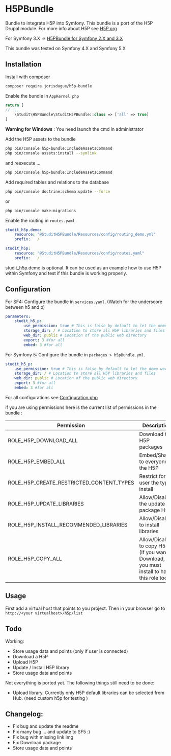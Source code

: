 # H5PBundle
Bundle to integrate H5P into Symfony. This bundle is a port of the H5P Drupal module. For more info about H5P see [H5P.org](https://h5p.org)

For Symfony 3.X => [H5PBundle for Symfony 2.X and 3.X](https://github.com/Emmedy/h5p-bundle)

This bundle was tested on Symfony 4.X and Symfony 5.X

Installation
------------

Install with composer
``` bash
composer require jorisdugue/h5p-bundle
```

Enable the bundle in `AppKernel.php`
```php
return [
// ...
    \Studit\H5PBundle\StuditH5PBundle::class => ['all' => true]
]
```
**Warning for Windows** : You need launch the cmd in administrator

Add the H5P assets to the bundle
``` bash
php bin/console h5p-bundle:IncludeAssetsCommand
php bin/console assets:install --symlink
```
and reexecute ...
```bash
php bin/console h5p-bundle:IncludeAssetsCommand
```
  

Add required tables and relations to the database
``` bash
php bin/console doctrine:schema:update --force 
```
or 
````bash
php bin/console make:migrations
````

Enable the routing in `routes.yaml`
```yaml
studit_h5p.demo:
    resource: "@StuditH5PBundle/Resources/config/routing_demo.yml"
    prefix:   /

studit_h5p:
    resource: "@StuditH5PBundle/Resources/config/routes.yaml"
    prefix:   /
```

studit_h5p.demo is optional. It can be used as an example how to use H5P within Symfony and test if this bundle is working properly.

Configuration
-------------

For SF4: 
Configure the bundle in `services.yaml`. (Watch for the underscore between h5 and p)
```yaml
parameters:
    studit_h5_p:
        use_permission: true # This is false by default to let the demo work out of the box.
        storage_dir: / # Location to store all H5P libraries and files
        web_dir: public # Location of the public web directory
        export: 3 #for all
        embed: 3 #for all
```

For Symfony 5:
Configure the bundle in `packages > h5pBundle.yml`.
```yaml
studit_h5_p:
    use_permission: true # This is false by default to let the demo work out of the box.
    storage_dir: / # Location to store all H5P libraries and files
    web_dir: public # Location of the public web directory
    export: 3 #for all
    embed: 3 #for all
```

For all configurations see [Configuration.php](DependencyInjection/Configuration.php)

if you are using permissions here is the current list of permissions in the bundle :

| Permission  | Description |
|---|---|
| ROLE_H5P_DOWNLOAD_ALL  |  Download the H5P packages |
| ROLE_H5P_EMBED_ALL  | Embed/Share to everyone the H5P   |
| ROLE_H5P_CREATE_RESTRICTED_CONTENT_TYPES  | Restrict for user the type install  |
| ROLE_H5P_UPDATE_LIBRARIES  | Allow/Disallow the update of package H5P  |
| ROLE_H5P_INSTALL_RECOMMENDED_LIBRARIES  | Allow/Disallow to install libraries |
| ROLE_H5P_COPY_ALL  | Allow/Disallow to copy H5P (If you want to Download, you must install to have this role too) |

Usage
-------------

First add a virtual host that points to you project. Then in your browser go to `http://<your virtualhost>/h5p/list`

Todo
-------------
Working: 
- Store usage data and points (only if user is connected)
- Download a H5P
- Upload H5P
- Update / Install H5P library
- Store usage data and points

Not everything is ported yet. The following things still need to be done:
* Upload library. Currently only H5P default libraries can be selected from Hub. (need custom h5p for testing )

Changelog: 
-------------
- Fix bug and update the readme
- Fix many bug ... and update to SF5 :) 
- Fix bug with missing link img 
- Fix Download package
- Store usage data and points
